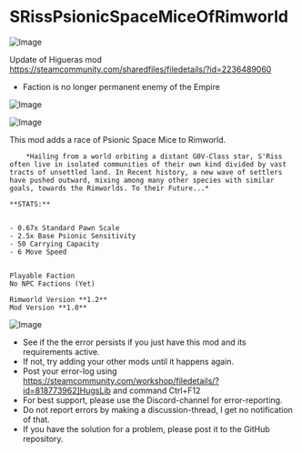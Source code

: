 # SRissPsionicSpaceMiceOfRimworld

![Image](https://i.imgur.com/buuPQel.png)

Update of Higueras mod
https://steamcommunity.com/sharedfiles/filedetails/?id=2236489060

- Faction is no longer permanent enemy of the Empire

![Image](https://i.imgur.com/pufA0kM.png)

	
![Image](https://i.imgur.com/Z4GOv8H.png)

This mod adds a race of Psionic Space Mice to Rimworld.

		*Hailing from a world orbiting a distant G0V-Class star, S'Riss 
	often live in isolated communities of their own kind divided by vast
	tracts of unsettled land. In Recent history, a new wave of settlers 
	have pushed outward, mixing among many other species with similar 
	goals, towards the Rimworlds. To their Future...*

	**STATS:**
	

	- 0.67x Standard Pawn Scale
	- 2.5x Base Psionic Sensitivity
	- 50 Carrying Capacity
	- 6 Move Speed
	

	Playable Faction
	No NPC Factions (Yet)

	Rimworld Version **1.2**
	Mod Version **1.0**

![Image](https://i.imgur.com/PwoNOj4.png)



-  See if the the error persists if you just have this mod and its requirements active.
-  If not, try adding your other mods until it happens again.
-  Post your error-log using https://steamcommunity.com/workshop/filedetails/?id=818773962]HugsLib and command Ctrl+F12
-  For best support, please use the Discord-channel for error-reporting.
-  Do not report errors by making a discussion-thread, I get no notification of that.
-  If you have the solution for a problem, please post it to the GitHub repository.




